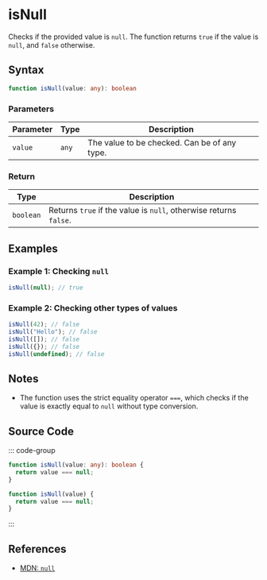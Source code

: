 # isNull  
Checks if the provided value is `null`. The function returns `true` if the value is `null`, and `false` otherwise.

## Syntax
```typescript
function isNull(value: any): boolean
```

### Parameters

| Parameter | Type      | Description                               |
|-----------|-----------|-----------------------------------------|
| `value`   | `any`     | The value to be checked. Can be of any type. |

### Return

| Type     | Description                                  |
|----------|----------------------------------------------|
| `boolean`| Returns `true` if the value is `null`, otherwise returns `false`. |

## Examples

### Example 1: Checking `null`
```typescript
isNull(null); // true
```

### Example 2: Checking other types of values
```typescript
isNull(42); // false
isNull("Hello"); // false
isNull([]); // false
isNull({}); // false
isNull(undefined); // false
```

## Notes
- The function uses the strict equality operator `===`, which checks if the value is exactly equal to `null` without type conversion.

## Source Code
::: code-group

```typescript
function isNull(value: any): boolean {
  return value === null;
}
```

```javascript
function isNull(value) {
  return value === null;
}
```
:::

## References
- [MDN: `null`](https://developer.mozilla.org/en-US/docs/Web/JavaScript/Reference/Global_Objects/null)